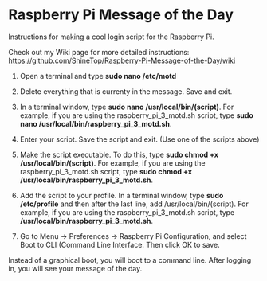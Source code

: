 # Raspberry Pi Message of the Day
Instructions for making a cool login script for the Raspberry Pi.

Check out my Wiki page for more detailed instructions: https://github.com/ShineTop/Raspberry-Pi-Message-of-the-Day/wiki

1. Open a terminal and type **sudo nano /etc/motd**


2. Delete everything that is currenty in the message. Save and exit.

3. In a terminal window, type **sudo nano /usr/local/bin/(script)**. For example, if you are using the raspberry_pi_3_motd.sh script, type **sudo nano /usr/local/bin/raspberry_pi_3_motd.sh**.


4. Enter your script.  Save the script and exit. (Use one of the scripts above)

5. Make the script executable. To do this, type **sudo chmod +x /usr/local/bin/(script)**. For example, if you are using the raspberry_pi_3_motd.sh script, type **sudo chmod +x /usr/local/bin/raspberry_pi_3_motd.sh**.

6. Add the script to your profile. In a terminal window, type **sudo /etc/profile** and then after the last line, add /usr/local/bin/(script). For example, if you are using the raspberry_pi_3_motd.sh script, type **/usr/local/bin/raspberry_pi_3_motd.sh**.

7. Go to Menu → Preferences → Raspberry Pi Configuration, and select Boot to CLI (Command Line Interface. Then click OK to save.

Instead of a graphical boot, you will boot to a command line. After logging in, you will see your message of the day.








